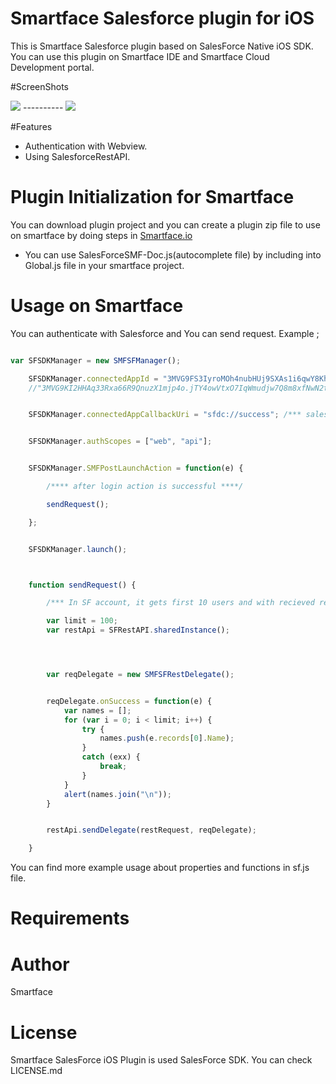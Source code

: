 # Smartface Salesforce plugin for iOS

This is Smartface Salesforce plugin based on SalesForce Native iOS SDK. You can use this plugin on Smartface IDE and Smartface Cloud Development portal.

#ScreenShots

<img src="http://i.imgur.com/LazEaOx.png">
----------
<img src="http://i.imgur.com/cbRNAhx.png">

#Features

* Authentication with Webview.
* Using SalesforceRestAPI.


# Plugin Initialization for Smartface

You can download plugin project and you can create a plugin zip file to use on smartface by doing steps in  [Smartface.io](http://www.smartface.io/developer/guides/plugins/developing-smartface-plugins/)
* You can use SalesForceSMF-Doc.js(autocomplete file) by including into Global.js file in your smartface project.

# Usage on Smartface

You can authenticate with Salesforce and You can send request. Example ;

```javascript

var SFSDKManager = new SMFSFManager();

    SFSDKManager.connectedAppId = "3MVG9FS3IyroMOh4nubHUj9SXAs1i6qwY8KhK6bsE6WmX3g9vrNsjA1CGgUjDpXjoxa0YKSF0kyxUh0scH3fn"; /*** salesforce.com daki olusturdugunuz appId - string ***/
    //"3MVG9KI2HHAq33Rxa66R9QnuzX1mjp4o.jTY4owVtxO7IqWmudjw7Q8m8xfNwN2t1nkSmUy1DU0mwAH9Urry7";


    SFSDKManager.connectedAppCallbackUri = "sfdc://success"; /*** salesforce.com daki olusturdugunuz app callback url - string ***/


    SFSDKManager.authScopes = ["web", "api"];


    SFSDKManager.SMFPostLaunchAction = function(e) {

        /**** after login action is successful ****/

        sendRequest();

    };


    SFSDKManager.launch();



    function sendRequest() {

        /*** In SF account, it gets first 10 users and with recieved response it alerts the first user name ***/

        var limit = 100;
        var restApi = SFRestAPI.sharedInstance();




        var reqDelegate = new SMFSFRestDelegate();


        reqDelegate.onSuccess = function(e) {
            var names = [];
            for (var i = 0; i < limit; i++) {
                try {
                    names.push(e.records[0].Name);
                }
                catch (exx) {
                    break;
                }
            }
            alert(names.join("\n"));
        }


        restApi.sendDelegate(restRequest, reqDelegate);

    }

```
You can find more example usage about properties and functions in sf.js file.

# Requirements



# Author
 Smartface

# License
Smartface SalesForce iOS Plugin is used SalesForce SDK. You can check LICENSE.md





